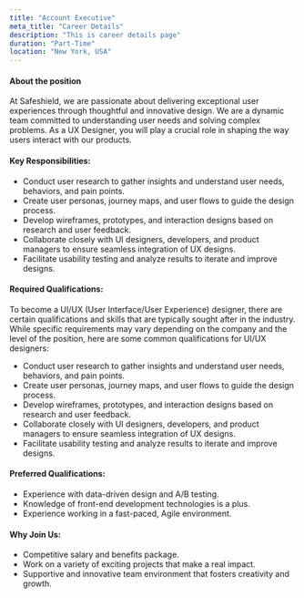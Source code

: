 ```yaml
---
title: "Account Executive"
meta_title: "Career Details"
description: "This is career details page"
duration: "Part-Time"
location: "New York, USA"
---
```


#### About the position

At Safeshield, we are passionate about delivering exceptional user experiences through thoughtful and innovative design. We are a dynamic team committed to understanding user needs and solving complex problems. As a UX Designer, you will play a crucial role in shaping the way users interact with our products.

#### Key Responsibilities:

- Conduct user research to gather insights and understand user needs, behaviors, and pain points.
- Create user personas, journey maps, and user flows to guide the design process.
- Develop wireframes, prototypes, and interaction designs based on research and user feedback.
- Collaborate closely with UI designers, developers, and product managers to ensure seamless integration of UX designs.
- Facilitate usability testing and analyze results to iterate and improve designs.

#### Required Qualifications:

To become a UI/UX (User Interface/User Experience) designer, there are certain qualifications and skills that are typically sought after in the industry. While specific requirements may vary depending on the company and the level of the position, here are some common qualifications for UI/UX designers:

- Conduct user research to gather insights and understand user needs, behaviors, and pain points.
- Create user personas, journey maps, and user flows to guide the design process.
- Develop wireframes, prototypes, and interaction designs based on research and user feedback.
- Collaborate closely with UI designers, developers, and product managers to ensure seamless integration of UX designs.
- Facilitate usability testing and analyze results to iterate and improve designs.

#### Preferred Qualifications:

- Experience with data-driven design and A/B testing.
- Knowledge of front-end development technologies is a plus.
- Experience working in a fast-paced, Agile environment.

#### Why Join Us:

- Competitive salary and benefits package.
- Work on a variety of exciting projects that make a real impact.
- Supportive and innovative team environment that fosters creativity and growth.
